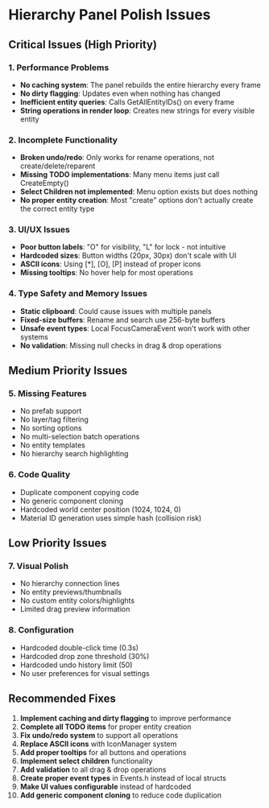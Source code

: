 # Hierarchy Panel Polish Issues

## Critical Issues (High Priority)

### 1. Performance Problems
- **No caching system**: The panel rebuilds the entire hierarchy every frame
- **No dirty flagging**: Updates even when nothing has changed
- **Inefficient entity queries**: Calls GetAllEntityIDs() on every frame
- **String operations in render loop**: Creates new strings for every visible entity

### 2. Incomplete Functionality
- **Broken undo/redo**: Only works for rename operations, not create/delete/reparent
- **Missing TODO implementations**: Many menu items just call CreateEmpty()
- **Select Children not implemented**: Menu option exists but does nothing
- **No proper entity creation**: Most "create" options don't actually create the correct entity type

### 3. UI/UX Issues
- **Poor button labels**: "O" for visibility, "L" for lock - not intuitive
- **Hardcoded sizes**: Button widths (20px, 30px) don't scale with UI
- **ASCII icons**: Using [*], [O], [P] instead of proper icons
- **Missing tooltips**: No hover help for most operations

### 4. Type Safety and Memory Issues
- **Static clipboard**: Could cause issues with multiple panels
- **Fixed-size buffers**: Rename and search use 256-byte buffers
- **Unsafe event types**: Local FocusCameraEvent won't work with other systems
- **No validation**: Missing null checks in drag & drop operations

## Medium Priority Issues

### 5. Missing Features
- No prefab support
- No layer/tag filtering
- No sorting options
- No multi-selection batch operations
- No entity templates
- No hierarchy search highlighting

### 6. Code Quality
- Duplicate component copying code
- No generic component cloning
- Hardcoded world center position (1024, 1024, 0)
- Material ID generation uses simple hash (collision risk)

## Low Priority Issues

### 7. Visual Polish
- No hierarchy connection lines
- No entity previews/thumbnails
- No custom entity colors/highlights
- Limited drag preview information

### 8. Configuration
- Hardcoded double-click time (0.3s)
- Hardcoded drop zone threshold (30%)
- Hardcoded undo history limit (50)
- No user preferences for visual settings

## Recommended Fixes

1. **Implement caching and dirty flagging** to improve performance
2. **Complete all TODO items** for proper entity creation
3. **Fix undo/redo system** to support all operations
4. **Replace ASCII icons** with IconManager system
5. **Add proper tooltips** for all buttons and operations
6. **Implement select children** functionality
7. **Add validation** to all drag & drop operations
8. **Create proper event types** in Events.h instead of local structs
9. **Make UI values configurable** instead of hardcoded
10. **Add generic component cloning** to reduce code duplication